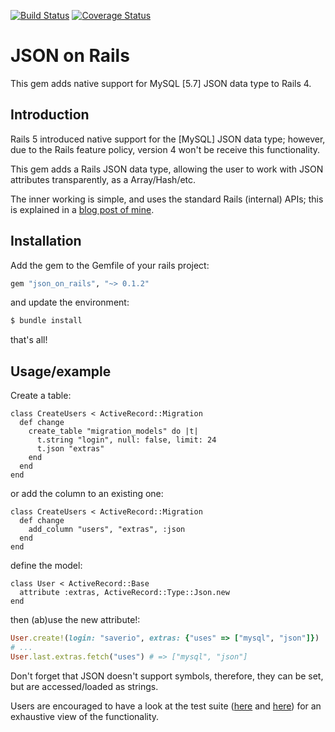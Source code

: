 [![Build Status][BS img]](https://travis-ci.org/saveriomiroddi/json_on_rails)
[![Coverage Status][CS img]](https://coveralls.io/r/saveriomiroddi/json_on_rails)

# JSON on Rails

This gem adds native support for MySQL [5.7] JSON data type to Rails 4.

## Introduction

Rails 5 introduced native support for the [MySQL] JSON data type; however, due to the Rails feature policy, version 4 won't be receive this functionality.

This gem adds a Rails JSON data type, allowing the user to work with JSON attributes transparently, as a Array/Hash/etc.

The inner working is simple, and uses the standard Rails (internal) APIs; this is explained in a [blog post of mine](https://saveriomiroddi.github.io/Support-MySQL-native-JSON-data-type-in-Rails-4).

## Installation

Add the gem to the Gemfile of your rails project:

```ruby
gem "json_on_rails", "~> 0.1.2"
```

and update the environment:

```sh
$ bundle install
```

that's all!

## Usage/example

Create a table:

```
class CreateUsers < ActiveRecord::Migration
  def change
    create_table "migration_models" do |t|
      t.string "login", null: false, limit: 24
      t.json "extras"
    end
  end
end
```

or add the column to an existing one:

```
class CreateUsers < ActiveRecord::Migration
  def change
    add_column "users", "extras", :json
  end
end
```

define the model:

```
class User < ActiveRecord::Base
  attribute :extras, ActiveRecord::Type::Json.new
end

```

then (ab)use the new attribute!:

```ruby
User.create!(login: "saverio", extras: {"uses" => ["mysql", "json"]})
# ...
User.last.extras.fetch("uses") # => ["mysql", "json"]
```

Don't forget that JSON doesn't support symbols, therefore, they can be set, but are accessed/loaded as strings.

Users are encouraged to have a look at the test suite ([here](spec/json_on_rails/json_attributes_spec.rb) and [here](spec/json_on_rails/arel_methods_spec.rb)) for an exhaustive view of the functionality.

[BS img]: https://travis-ci.org/saveriomiroddi/json_on_rails.svg?branch=master
[CS img]: https://coveralls.io/repos/saveriomiroddi/json_on_rails/badge.png?branch=master
